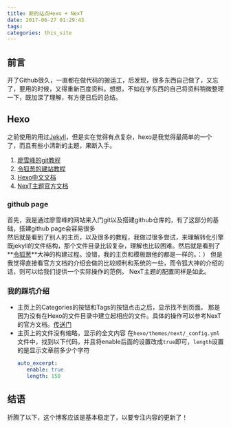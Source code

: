 ```yaml
---
title: 新的站点Hexo + NexT
date: 2017-06-27 01:29:43
tags:
categories: this_site
---
```


## 前言
开了Github很久，一直都在做代码的搬运工，后发现，很多东西自己做了，又忘了，要用的时候，又得重新百度资料。想想，不如在学东西的自己将资料稍微整理一下，既加深了理解，有方便日后的总结。

## Hexo
之前使用的用过[Jekyll]()，但是实在觉得有点复杂，hexo是我觉得最简单的一个了，而且有些小清新的主题，果断入手。

1. [廖雪峰的git教程](http://www.liaoxuefeng.com/wiki/0013739516305929606dd18361248578c67b8067c8c017b000/)
2. [令狐葱的建站教程](https://linghucong.js.org/2016/04/15/2016-04-15-hexo-github-pages-blog/)
3. [Hexo中文文档](https://hexo.io/zh-cn/docs/)
4. [NexT主题官方文档](http://theme-next.iissnan.com/getting-started.html)

### github page
首先，我是通过廖雪峰的网站来入门git以及搭建github仓库的，有了这部分的基础，搭建github page会容易很多   
然后就是看到了别人的主页，以及很多的教程，我做过很多尝试，来理解转化引擎既jekyll的文件结构，那个文件目录比较复杂，理解也比较困难。然后就是看到了**[令狐葱](https://linghucong.js.org/)**大神的构建过程。没错，我的主页和模板跟他的都是一样的。：）
但是我觉得直接看官方文档的介绍会做的比较顺利和系统的一些，而令狐大神的介绍的话，则可以给我们提供一个实际操作的范例。
NexT主题的配置同样是如此。
### 我的踩坑介绍
- 主页上的Categories的按钮和Tags的按钮点击之后，显示找不到页面。
  那是因为没有在Hexo的文件目录中建立起相应的文件。具体的操作可以参考NexT的官方文档。[传送门](http://theme-next.iissnan.com/theme-settings.html#tags-page)   
- 主页上的文件没有缩略，显示的全文内容
   在`hexo/themes/next/_config.yml`文件中，找到以下代码，并且将enable后面的设置改成`true`即可，`length`设置的是显示文章前多少个字符
   ```yml
   auto_excerpt:
      enable: true
      length: 150

   ```
## 结语
折腾了以下，这个博客应该是基本稳定了，以要专注内容的更新了！
